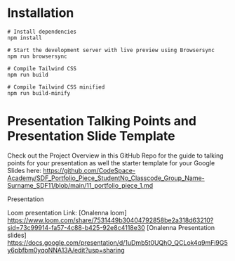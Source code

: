 # Installation

```
# Install dependencies
npm install

# Start the development server with live preview using Browsersync
npm run browsersync

# Compile Tailwind CSS
npm run build

# Compile Tailwind CSS minified
npm run build-minify

```

# Presentation Talking Points and Presentation Slide Template
Check out the Project Overview in this GitHub Repo for the guide to talking points for your presentation as well the starter template for your Google Slides here: https://github.com/CodeSpace-Academy/SDF_Portfolio_Piece_StudentNo_Classcode_Group_Name-Surname_SDF11/blob/main/11_portfolio_piece_1.md


Presentation

Loom presentation Link:
[Onalenna loom]
https://www.loom.com/share/7531449b30404792858be2a318d63210?sid=73c99914-fa57-4c88-b425-92e8c4118e30
[Onalenna Presentation slides]
https://docs.google.com/presentation/d/1uDmb5t0UQhO_QCLok4q9mFi9G5y6pbfbm0yqoNNA13A/edit?usp=sharing